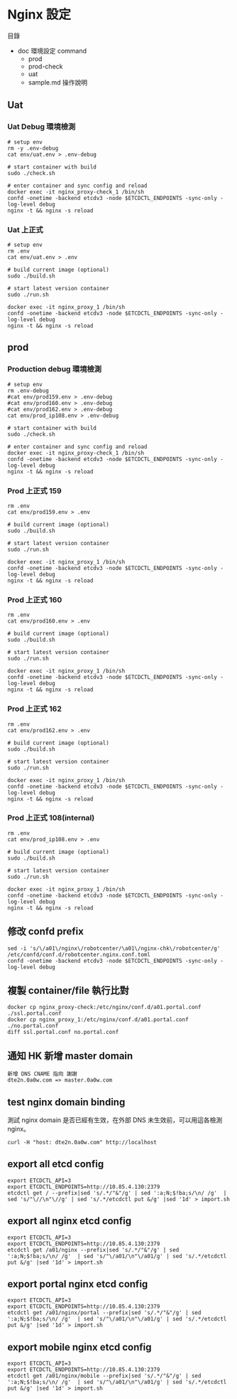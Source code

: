 # Nginx 設定

目錄

- doc 環境設定 command
  - prod
  - prod-check
  - uat
  - sample.md 操作說明

## Uat

### Uat Debug 環境檢測

    # setup env
    rm -y .env-debug
    cat env/uat.env > .env-debug

    # start container with build
    sudo ./check.sh

    # enter container and sync config and reload
    docker exec -it nginx_proxy-check_1 /bin/sh
    confd -onetime -backend etcdv3 -node $ETCDCTL_ENDPOINTS -sync-only -log-level debug
    nginx -t && nginx -s reload

### Uat 上正式

    # setup env
    rm .env
    cat env/uat.env > .env

    # build current image (optional)
    sudo ./build.sh

    # start latest version container
    sudo ./run.sh

    docker exec -it nginx_proxy_1 /bin/sh
    confd -onetime -backend etcdv3 -node $ETCDCTL_ENDPOINTS -sync-only -log-level debug
    nginx -t && nginx -s reload

## prod

### Production debug 環境檢測

    # setup env
    rm .env-debug
    #cat env/prod159.env > .env-debug
    #cat env/prod160.env > .env-debug
    #cat env/prod162.env > .env-debug
    cat env/prod_ip108.env > .env-debug

    # start container with build
    sudo ./check.sh

    # enter container and sync config and reload
    docker exec -it nginx_proxy-check_1 /bin/sh
    confd -onetime -backend etcdv3 -node $ETCDCTL_ENDPOINTS -sync-only -log-level debug
    nginx -t && nginx -s reload

### Prod 上正式 159

    rm .env
    cat env/prod159.env > .env

    # build current image (optional)
    sudo ./build.sh

    # start latest version container
    sudo ./run.sh

    docker exec -it nginx_proxy_1 /bin/sh
    confd -onetime -backend etcdv3 -node $ETCDCTL_ENDPOINTS -sync-only -log-level debug
    nginx -t && nginx -s reload

### Prod 上正式 160

    rm .env
    cat env/prod160.env > .env

    # build current image (optional)
    sudo ./build.sh

    # start latest version container
    sudo ./run.sh

    docker exec -it nginx_proxy_1 /bin/sh
    confd -onetime -backend etcdv3 -node $ETCDCTL_ENDPOINTS -sync-only -log-level debug
    nginx -t && nginx -s reload

### Prod 上正式 162

    rm .env
    cat env/prod162.env > .env

    # build current image (optional)
    sudo ./build.sh

    # start latest version container
    sudo ./run.sh

    docker exec -it nginx_proxy_1 /bin/sh
    confd -onetime -backend etcdv3 -node $ETCDCTL_ENDPOINTS -sync-only -log-level debug
    nginx -t && nginx -s reload

### Prod 上正式 108(internal)

    rm .env
    cat env/prod_ip108.env > .env

    # build current image (optional)
    sudo ./build.sh

    # start latest version container
    sudo ./run.sh

    docker exec -it nginx_proxy_1 /bin/sh
    confd -onetime -backend etcdv3 -node $ETCDCTL_ENDPOINTS -sync-only -log-level debug
    nginx -t && nginx -s reload

## 修改 confd prefix

    sed -i 's/\/a01\/nginx\/robotcenter/\a01\/nginx-chk\/robotcenter/g' /etc/confd/conf.d/robotcenter.nginx.conf.toml
    confd -onetime -backend etcdv3 -node $ETCDCTL_ENDPOINTS -sync-only -log-level debug

## 複製 container/file 執行比對

    docker cp nginx_proxy-check:/etc/nginx/conf.d/a01.portal.conf ./ssl.portal.conf
    docker cp nginx_proxy_1:/etc/nginx/conf.d/a01.portal.conf ./no.portal.conf
    diff ssl.portal.conf no.portal.conf

## 通知 HK 新增 master domain

    新增 DNS CNAME 指向 謝謝
    dte2n.0a0w.com => master.0a0w.com

## test nginx domain binding

測試 nginx domain 是否已經有生效，在外部 DNS 未生效前，可以用這各檢測 nginx。

    curl -H "host: dte2n.0a0w.com" http://localhost

## export all etcd config

    export ETCDCTL_API=3
    export ETCDCTL_ENDPOINTS=http://10.85.4.130:2379
    etcdctl get / --prefix|sed 's/.*/"&"/g' | sed ':a;N;$!ba;s/\n/ /g'  | sed 's/"\//\n"\//g' | sed 's/.*/etcdctl put &/g' |sed '1d' > import.sh

## export all nginx etcd config

    export ETCDCTL_API=3
    export ETCDCTL_ENDPOINTS=http://10.85.4.130:2379
    etcdctl get /a01/nginx --prefix|sed 's/.*/"&"/g' | sed ':a;N;$!ba;s/\n/ /g'  | sed 's/"\/a01/\n"\/a01/g' | sed 's/.*/etcdctl put &/g' |sed '1d' > import.sh

## export portal nginx etcd config

    export ETCDCTL_API=3
    export ETCDCTL_ENDPOINTS=http://10.85.4.130:2379
    etcdctl get /a01/nginx/portal --prefix|sed 's/.*/"&"/g' | sed ':a;N;$!ba;s/\n/ /g'  | sed 's/"\/a01/\n"\/a01/g' | sed 's/.*/etcdctl put &/g' |sed '1d' > import.sh

## export mobile nginx etcd config

    export ETCDCTL_API=3
    export ETCDCTL_ENDPOINTS=http://10.85.4.130:2379
    etcdctl get /a01/nginx/mobile --prefix|sed 's/.*/"&"/g' | sed ':a;N;$!ba;s/\n/ /g'  | sed 's/"\/a01/\n"\/a01/g' | sed 's/.*/etcdctl put &/g' |sed '1d' > import.sh

